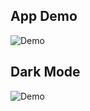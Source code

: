 ## App Demo 
![Demo](./public/ezgif.com-gif-maker%20(6).gif)

## Dark Mode
![Demo](./public/ezgif.com-gif-maker%20(8).gif)